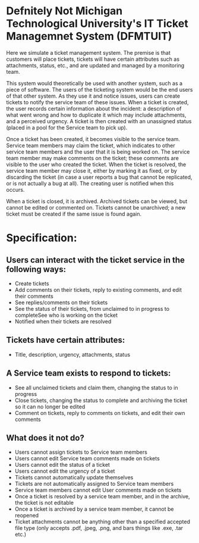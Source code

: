 # Defnitely Not Michigan Technological University's IT Ticket Managemnet System (DFMTUIT)

Here we simulate a ticket management system. The premise is that customers will place tickets, tickets will have certain attributes such as attachments, status, etc., and are updated and managed by a monitoring team.

This system would theoretically be used with another system, such as a piece of software. The users of the ticketing system would be the end users of that other system. As they use it and notice issues, users can create tickets to notify the service team of these issues. When a ticket is created, the user records certain information about the incident: a description of what went wrong and how to duplicate it which may include attachments, and a perceived urgency. A ticket is then created with an unassigned status (placed in a pool for the Service team to pick up). 

Once a ticket has been created, it becomes visible to the service team. Service team members may claim the ticket, which indicates to other service team members and the user that it is being worked on. The service team member may make comments on the ticket; these comments are visible to the user who created the ticket. When the ticket is resolved, the service team member may close it, either by marking it as fixed, or by discarding the ticket (in case a user reports a bug that cannot be replicated, or is not actually a bug at all). The creating user is notified when this occurs. 

When a ticket is closed, it is archived. Archived tickets can be viewed, but cannot be edited or commented on. Tickets cannot be unarchived; a new ticket must be created if the same issue is found again.

# Specification:

## Users can interact with the ticket service in the following ways:
- Create tickets
- Add comments on their tickets, reply to existing comments, and edit their comments
- See replies/comments on their tickets
- See the status of their tickets, from unclaimed to in progress to completeSee who is working on the ticket
- Notified when their tickets are resolved

## Tickets have certain attributes:
- Title, description, urgency, attachments, status

## A Service team exists to respond to tickets:
- See all unclaimed tickets and claim them, changing the status to in progress
- Close tickets, changing the status to complete and archiving the ticket so it can no longer be edited
- Comment on tickets, reply to comments on tickets, and edit their own comments


## What does it not do?
- Users cannot assign tickets to Service team members
- Users cannot edit Service team comments made on tickets
- Users cannot edit the status of a ticket
- Users cannot edit the urgency of a ticket
- Tickets cannot automatically update themselves
- Tickets are not automatically assigned to Service team members
- Service team members cannot edit User comments made on tickets
- Once a ticket is resolved by a service team member, and in the archive, the ticket is not editable
- Once a ticket is archived by a service team member, it cannot be reopened
- Ticket attachments cannot be anything other than a specified accepted file type (only accepts .pdf, .jpeg, .png, and bars things like .exe, .tar etc.)

